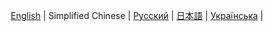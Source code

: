 <p align="center">
<a href="../README.md">English</a> | Simplified Chinese | <a href="/docs/README_rus.md">Русский</a> | <a href="/docs/README_jpn.md">日本語</a> | <a href="/docs/README_ukr.md">Українська</a> | <a h